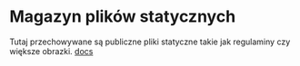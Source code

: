 # Magazyn plików statycznych

Tutaj przechowywane są publiczne pliki statyczne takie jak regulaminy czy większe obrazki.
[docs](Dokumenty)